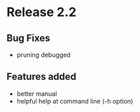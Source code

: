 # Release 2.2 #

## Bug Fixes ##
  * pruning debugged

## Features added ##
  * better manual
  * helpful help at command line (-h option)